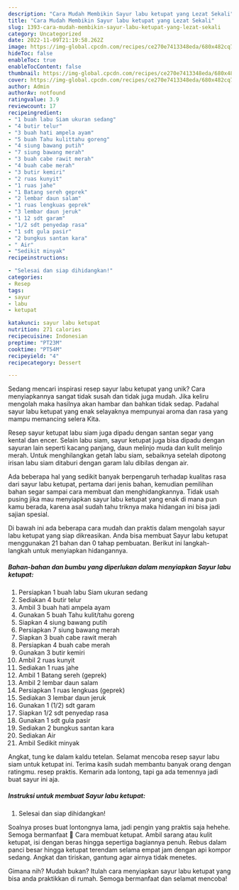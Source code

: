 ```yaml
---
description: "Cara Mudah Membikin Sayur labu ketupat yang Lezat Sekali"
title: "Cara Mudah Membikin Sayur labu ketupat yang Lezat Sekali"
slug: 1393-cara-mudah-membikin-sayur-labu-ketupat-yang-lezat-sekali
category: Uncategorized
date: 2022-11-09T21:19:58.262Z
image: https://img-global.cpcdn.com/recipes/ce270e7413348eda/680x482cq70/sayur-labu-ketupat-foto-resep-utama.jpg
hideToc: false
enableToc: true
enableTocContent: false
thumbnail: https://img-global.cpcdn.com/recipes/ce270e7413348eda/680x482cq70/sayur-labu-ketupat-foto-resep-utama.jpg
cover: https://img-global.cpcdn.com/recipes/ce270e7413348eda/680x482cq70/sayur-labu-ketupat-foto-resep-utama.jpg
author: Admin
authorAv: notfound
ratingvalue: 3.9
reviewcount: 17
recipeingredient:
- "1 buah labu Siam ukuran sedang"
- "4 butir telur"
- "3 buah hati ampela ayam"
- "5 buah Tahu kulittahu goreng"
- "4 siung bawang putih"
- "7 siung bawang merah"
- "3 buah cabe rawit merah"
- "4 buah cabe merah"
- "3 butir kemiri"
- "2 ruas kunyit"
- "1 ruas jahe"
- "1 Batang sereh geprek"
- "2 lembar daun salam"
- "1 ruas lengkuas geprek"
- "3 lembar daun jeruk"
- "1 12 sdt garam"
- "1/2 sdt penyedap rasa"
- "1 sdt gula pasir"
- "2 bungkus santan kara"
- " Air"
- "Sedikit minyak"
recipeinstructions:

- "Selesai dan siap dihidangkan!"
categories:
- Resep
tags:
- sayur
- labu
- ketupat

katakunci: sayur labu ketupat 
nutrition: 271 calories
recipecuisine: Indonesian
preptime: "PT23M"
cooktime: "PT54M"
recipeyield: "4"
recipecategory: Dessert

---
```





Sedang mencari inspirasi resep sayur labu ketupat yang unik? Cara menyiapkannya sangat tidak susah dan tidak juga mudah. Jika keliru mengolah maka hasilnya akan hambar dan bahkan tidak sedap. Padahal sayur labu ketupat yang enak selayaknya mempunyai aroma dan rasa yang mampu memancing selera Kita.





Resep sayur ketupat labu siam juga dipadu dengan santan segar yang kental dan encer. Selain labu siam, sayur ketupat juga bisa dipadu dengan sayuran lain seperti kacang panjang, daun melinjo muda dan kulit melinjo merah. Untuk menghilangkan getah labu siam, sebaiknya setelah dipotong irisan labu siam ditaburi dengan garam lalu dibilas dengan air.

Ada beberapa hal yang sedikit banyak berpengaruh terhadap kualitas rasa dari sayur labu ketupat, pertama dari jenis bahan, kemudian pemilihan bahan segar sampai cara membuat dan menghidangkannya. Tidak usah pusing jika mau menyiapkan sayur labu ketupat yang enak di mana pun kamu berada, karena asal sudah tahu triknya maka hidangan ini bisa jadi sajian spesial.






Di bawah ini ada beberapa cara mudah dan praktis dalam mengolah sayur labu ketupat yang siap dikreasikan. Anda bisa membuat Sayur labu ketupat menggunakan 21 bahan dan 0 tahap pembuatan. Berikut ini langkah-langkah untuk menyiapkan hidangannya.

<!--inarticleads1-->

##### Bahan-bahan dan bumbu yang diperlukan dalam menyiapkan Sayur labu ketupat:

1. Persiapkan 1 buah labu Siam ukuran sedang
1. Sediakan 4 butir telur
1. Ambil 3 buah hati ampela ayam
1. Gunakan 5 buah Tahu kulit/tahu goreng
1. Siapkan 4 siung bawang putih
1. Persiapkan 7 siung bawang merah
1. Siapkan 3 buah cabe rawit merah
1. Persiapkan 4 buah cabe merah
1. Gunakan 3 butir kemiri
1. Ambil 2 ruas kunyit
1. Sediakan 1 ruas jahe
1. Ambil 1 Batang sereh (geprek)
1. Ambil 2 lembar daun salam
1. Persiapkan 1 ruas lengkuas (geprek)
1. Sediakan 3 lembar daun jeruk
1. Gunakan 1 (1/2) sdt garam
1. Siapkan 1/2 sdt penyedap rasa
1. Gunakan 1 sdt gula pasir
1. Sediakan 2 bungkus santan kara
1. Sediakan  Air
1. Ambil Sedikit minyak


Angkat, tung ke dalam kaldu tetelan. Selamat mencoba resep sayur labu siam untuk ketupat ini. Terima kasih sudah membantu banyak orang dengan ratingmu. resep praktis. Kemarin ada lontong, tapi ga ada temennya jadi buat sayur ini aja. 

<!--inarticleads2-->

##### Instruksi untuk membuat Sayur labu ketupat:


1. Selesai dan siap dihidangkan!

Soalnya proses buat lontongnya lama, jadi pengin yang praktis saja hehehe. Semoga bermanfaat 🙂 Cara membuat ketupat. Ambil sarang atau kulit ketupat, isi dengan beras hingga sepertiga bagiannya penuh. Rebus dalam panci besar hingga ketupat terendam selama empat jam dengan api kompor sedang. Angkat dan tiriskan, gantung agar airnya tidak menetes. 

Gimana nih? Mudah bukan? Itulah cara menyiapkan sayur labu ketupat yang bisa anda praktikkan di rumah. Semoga bermanfaat dan selamat mencoba!
